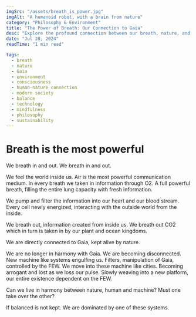 ```yaml
---
imgSrc: "/assets/breath_is_power.jpg"
imgAlt: "A humanoid robot, with a brain from nature"
category: "Philosophy & Environment"
title: "The Power of Breath: Our Connection to Gaia"
desc: "Explore the profound connection between our breath, nature, and the challenges of modern existence in a world increasingly dominated by artificial systems."
date: "Jul 28, 2024"
readTime: "1 min read"

tags:
  - breath
  - nature
  - Gaia
  - environment
  - consciousness
  - human-nature connection
  - modern society
  - balance
  - technology
  - mindfulness
  - philosophy
  - sustainability
---
```


# Breath is the most powerful

We breath in and out. We breath in and out.

We feel the world inside us. Air is the most powerful communication medium. In every breath we taken in information through O2. A full powerful breath, filling the entire lung capacity with fresh information.

We pump and filter the information into our heart and our blood stream.
Every cell newly energized, interacting with the outside world from the inside.

We breath out, information created from inside us. We breath out CO2 which in turn is taken in by our plant and ocean kingdoms.

We are directly connected to Gaia, kept alive by nature.

We are no longer in harmony with Gaia. We are becoming disconnected. New machine like systems engulfing us. Filters, manipulation of Gaia, controlled by the FEW. We move into these machine like cities. Becoming arrogant and lost as we loss our pulse. Slowly weaving into a new platform, our entire existence dependent on the FEW.

Can we live in harmony between nature, human and machine? Must one take over the other?

If balanced is not kept. We are dominated by one of these systems.
